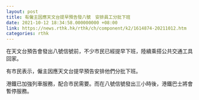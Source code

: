 ```yaml
---
layout: post
title: 有僱主因應天文台提早預告發八號　安排員工分批下班
date: 2021-10-12 18:34:58.000000000 +08:00
link: https://news.rthk.hk/rthk/ch/component/k2/1614874-20211012.htm
categories: rthk
---
```


在天文台預告會發出八號信號前，不少市民已經提早下班，陸續乘搭公共交通工具回家。

有市民表示，僱主因應天文台提早預告安排他們分批下班。　

港鐵已加強列車服務，配合市民需要。而在八號信號發出三小時後，港鐵巴士將會暫停服務。

